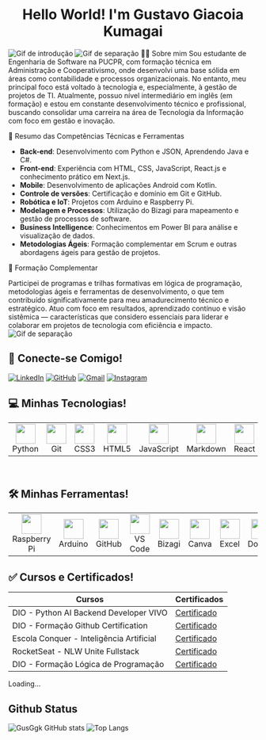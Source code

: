 <h1 align="center"> Hello World! I'm Gustavo Giacoia Kumagai </h1>


![Gif de introdução](https://user-images.githubusercontent.com/74038190/225813708-98b745f2-7d22-48cf-9150-083f1b00d6c9.gif)
![Gif de separação](https://user-images.githubusercontent.com/74038190/212284100-561aa473-3905-4a80-b561-0d28506553ee.gif)
👨‍💻 Sobre mim
Sou estudante de Engenharia de Software na PUCPR, com formação técnica em Administração e Cooperativismo, onde desenvolvi uma base sólida em áreas como contabilidade e processos organizacionais. No entanto, meu principal foco está voltado à tecnologia e, especialmente, à gestão de projetos de TI.
Atualmente, possuo nível intermediário em inglês (em formação) e estou em constante desenvolvimento técnico e profissional, buscando consolidar uma carreira na área de Tecnologia da Informação com foco em gestão e inovação.

🎯 Resumo das Competências Técnicas e Ferramentas

- **Back-end**: Desenvolvimento com Python e JSON, Aprendendo Java e C#.
- **Front-end**: Experiência com HTML, CSS, JavaScript, React.js e conhecimento prático em Next.js.
- **Mobile**: Desenvolvimento de aplicações Android com Kotlin.
- **Controle de versões**: Certificação e domínio em Git e GitHub.
- **Robótica e IoT**: Projetos com Arduino e Raspberry Pi.
- **Modelagem e Processos**: Utilização do Bizagi para mapeamento e gestão de processos de software.
- **Business Intelligence**: Conhecimentos em Power BI para análise e visualização de dados.
- **Metodologias Ágeis**: Formação complementar em Scrum e outras abordagens ágeis para gestão de projetos.

🔄 Formação Complementar

Participei de programas e trilhas formativas em lógica de programação, metodologias ágeis e ferramentas de desenvolvimento, o que tem contribuído significativamente para meu amadurecimento técnico e estratégico.
Atuo com foco em resultados, aprendizado contínuo e visão sistêmica — características que considero essenciais para liderar e colaborar em projetos de tecnologia com eficiência e impacto.
![Gif de separação](https://user-images.githubusercontent.com/74038190/212284100-561aa473-3905-4a80-b561-0d28506553ee.gif)

## 📱 Conecte-se Comigo!

[![LinkedIn](https://img.shields.io/badge/LinkedIn-black?style=for-the-badge&logo=linkedin&logoColor=white)](https://www.linkedin.com/in/gustavo-giacoia-kumagai/)
[![GitHub](https://img.shields.io/badge/GitHub-black?style=for-the-badge&logo=github&logoColor=white)](https://github.com/GusGgk)
[![Gmail](https://img.shields.io/badge/Gmail-black?style=for-the-badge&logo=gmail&logoColor=red)](mailto:gukumagai@gmail.com)
[![Instagram](https://img.shields.io/badge/Instagram-black?style=for-the-badge&logo=instagram&logoColor=red)](https://www.instagram.com/_gustavo.gk/)


## 💻 Minhas Tecnologias!
<table align="center" style="border: none;">
  <tr>
    <td align="center" style="border: none;">
      <img src="https://cdn.jsdelivr.net/gh/devicons/devicon@latest/icons/python/python-original.svg" width="40px"/><br>Python
    </td>
    <td align="center" style="border: none;">
      <img src="https://cdn.jsdelivr.net/gh/devicons/devicon@latest/icons/git/git-original.svg" width="40px"/><br>Git
    </td>
    <td align="center" style="border: none;">
      <img src="https://cdn.jsdelivr.net/gh/devicons/devicon@latest/icons/css3/css3-original-wordmark.svg" width="40px"/><br>CSS3
    </td>
    <td align="center" style="border: none;">
      <img src="https://cdn.jsdelivr.net/gh/devicons/devicon@latest/icons/html5/html5-original.svg" width="40px"/><br>HTML5
    </td>
    <td align="center" style="border: none;">
      <img src="https://cdn.jsdelivr.net/gh/devicons/devicon@latest/icons/javascript/javascript-original.svg" width="40px"/><br>JavaScript
    </td>
    <td align="center" style="border: none;">
      <img src="https://cdn.jsdelivr.net/gh/devicons/devicon@latest/icons/markdown/markdown-original.svg" width="40px"/><br>Markdown
    </td>
    <td align="center" style="border: none;">
      <img src="https://cdn.jsdelivr.net/gh/devicons/devicon@latest/icons/react/react-original.svg" width="40px"/><br>React
    </td>
    <td align="center" style="border: none;">
      <img src="https://cdn.simpleicons.org/json" width="40px"/><br>JSON
    </td>
  </tr>
</table>

<br/>

## 🛠️ Minhas Ferramentas!
<table align="center" style="border: none;">
  <tr>
    <td align="center" style="border: none;">
      <img src="https://cdn.jsdelivr.net/gh/devicons/devicon@latest/icons/raspberrypi/raspberrypi-original.svg" width="40px"/><br>Raspberry Pi
    </td>
    <td align="center" style="border: none;">
      <img src="https://cdn.jsdelivr.net/gh/devicons/devicon@latest/icons/arduino/arduino-original.svg" width="40px"/><br>Arduino
    </td>
    <td align="center" style="border: none;">
      <img src="https://cdn.jsdelivr.net/gh/devicons/devicon@latest/icons/github/github-original-wordmark.svg" width="40px"/><br>GitHub
    </td>
    <td align="center" style="border: none;">
      <img src="https://cdn.jsdelivr.net/gh/devicons/devicon@latest/icons/vscode/vscode-original.svg" width="40px"/><br>VS Code
    </td>
    <td align="center" style="border: none;">
      <img src="https://cdn.brandfetch.io/idYImgMHFx/w/400/h/400/theme/dark/icon.png?c=1bxid64Mup7aczewSAYMX&t=1749853165441" width="40px"/><br>Bizagi
    </td>
    <td align="center" style="border: none;">
      <img src="https://cdn.jsdelivr.net/gh/devicons/devicon@latest/icons/canva/canva-original.svg" width="40px"/><br>Canva
    </td>
    <td align="center" style="border: none;">
      <img src="https://uxwing.com/wp-content/themes/uxwing/download/brands-and-social-media/microsoft-excel-icon.png" width="40px"/><br>Excel
    </td>
    <td align="center" style="border: none;">
      <img src="https://cdn.jsdelivr.net/gh/devicons/devicon@latest/icons/docker/docker-original.svg" width="40px"/><br>Docker
    </td>
  </tr>
</table>




## ✅ Cursos e Certificados!
|Cursos | Certificados |
|-------|--------------|
|DIO - Python AI Backend Developer VIVO| [Certificado](https://hermes.dio.me/certificates/FUXDWHVI.pdf)|
|DIO - Formação Github Certification| [Certificado](https://hermes.dio.me/certificates/VCPCSGVH.pdf)|
|Escola Conquer - Inteligência Artificial | [Certificado](https://drive.conqueronline.com.br/CertificadosTeste/Inteligência%20Artificial:%20eleve%20sua%20produtividade%20e%20acelere%20sua%20carreira/1719268902733-e71fa84f-78bf-4a74-91ed-d1541fec4812.jpeg)|
|RocketSeat - NLW Unite Fullstack | [Certificado](https://app.rocketseat.com.br/certificates/91aa8503-847c-42c8-ace0-05e0b2209b8b)|
|DIO - Formação Lógica de Programação| [Certificado](https://hermes.dio.me/certificates/8OD2E78F.pdf)|
Loading...





## Github Status
![GusGgk GitHub stats](https://github-readme-stats.vercel.app/api?username=GusGgk&show_icons=true&theme=highcontrast)
![Top Langs](https://github-readme-stats.vercel.app/api/top-langs/?username=GusGgk&layout=compact&theme=highcontrast)

